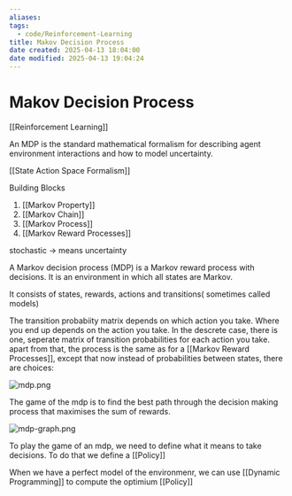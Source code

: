 ```yaml
---
aliases: 
tags:
  - code/Reinforcement-Learning
title: Makov Decision Process
date created: 2025-04-13 18:04:00
date modified: 2025-04-13 19:04:24
---
```

# Makov Decision Process
[[Reinforcement Learning]]

An MDP is the standard mathematical formalism for describing agent environment interactions and how to model uncertainty.

[[State Action Space Formalism]]


Building Blocks

1. [[Markov Property]]
2. [[Markov Chain]]
3. [[Markov Process]]
4. [[Markov Reward Processes]]

stochastic -> means uncertainty

A Markov decision process (MDP) is a Markov reward process with decisions. It is an environment in which all states are Markov.

It consists of states, rewards, actions and transitions( sometimes called models)

The transition probabiity matrix depends on which action you take.  Where you end up depends on the action you take.  In the descrete case, there is one, seperate matrix of transition probabilities for each action you take.  apart from that, the process is the same as for a [[Markov Reward Processes]], except that now instead of probabilities between states, there are choices:

![mdp.png](https://typora-tes.oss-cn-shanghai.aliyuncs.com/picgo/mdp.png)


The game of the mdp is to find the best path through the decision making process that maximises the sum of rewards.

![mdp-graph.png](https://typora-tes.oss-cn-shanghai.aliyuncs.com/picgo/mdp-graph.png)


To play the game of an mdp, we need to define what it means to take decisions.  To do that we define a [[Policy]]

When we have a perfect model of the environmenr, we can use [[Dynamic Programming]] to compute the optimium [[Policy]]